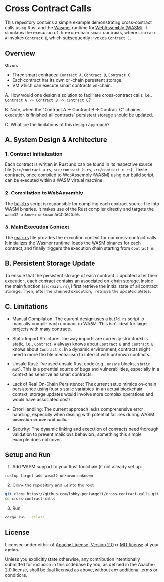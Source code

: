 # Cross Contract Calls

This repository contains a simple example demonstrating cross-contract calls using Rust and the [Wasmer](https://wasmer.io/) runtime for [WebAssembly (WASM)](https://webassembly.org/). It simulates the execution of three on-chain smart contracts, where `Contract A` invokes `Contract B`, which subsequently invokes `Contract C`.

## Overview

Given:

* Three smart contracts: `Contract A`, `Contract B`, `Contract C`.
* Each contract has its own on-chain persistent storage.
* VM which can execute smart contracts on-chain.

A. How would one design a solution to facilitate cross-contract calls: i.e., `Contract A -> Contract B -> Contract C`?

B. Note, when the "Contract A -> Contract B -> Contract C" chained execution is finished, all contracts' persistent storage should be updated.

C. What are the limitations of this design approach?

## A. System Design & Architecture

### 1. Contract Initialization

Each contract is written in Rust and can be found in its respective source file (`src/contract_a.rs`, `src/contract_b.rs`, `src/contract_c.rs`). These contracts, once compiled to WebAssembly (WASM) using our build script, can be executed within a WASM virtual machine.

### 2. Compilation to WebAssembly

The [build.rs](/build.rs) script is responsible for compiling each contract source file into WASM binaries. It makes use of the Rust compiler directly and targets the `wasm32-unknown-unknown` architecture.

### 3. Main Execution Context

The [main.rs](/src/main.rs) file provides the execution context for our cross-contract calls. It initializes the Wasmer runtime, loads the WASM binaries for each contract, and finally triggers the execution chain starting from `Contract A`.

## B. Persistent Storage Update

To ensure that the persistent storage of each contract is updated after their execution, each contract contains an associated on-chain storage. Inside the main function (`src/main.rs`), I first retrieve the initial state of all contract storage. Then, after the chained execution, I retrieve the updated states.

## C. Limitations

* Manual Compilation: The current design uses a `build.rs` script to manually compile each contract to WASM. This isn't ideal for larger projects with many contracts.

* Static Import Structure: The way imports are currently structured is static, i.e., `Contract A` always knows about `Contract B` and `Contract B` knows about `Contract C`. In a dynamic environment, contracts might need a more flexible mechanism to interact with unknown contracts.

* Unsafe Rust: I've used unsafe Rust code (e.g., `unsafe` blocks, `static mut`). This is a potential source of bugs and vulnerabilities, especially in a context as sensitive as smart contracts.

* Lack of Real On-Chain Persistence: The current setup mimics on-chain persistence using Rust's static variables. In an actual blockchain context, storage updates would involve more complex operations and would have associated costs.

* Error Handling: The current approach lacks comprehensive error handling, especially when dealing with potential failures during WASM execution or contract calls.

* Security: The dynamic linking and execution of contracts need thorough validation to prevent malicious behaviors, something this simple example does not cover.

## Setup and Run

1. Add WASM support to your Rust toolchain (if not already set up)

```bash
rustup target add wasm32-unknown-unknown
```

2. Clone the repository and `cd` into the root

```bash
git clone https://github.com/kobby-pentangeli/cross-contract-calls.git
cd cross-contract-calls
```

3. Run

```bash
cargo run --relase
```

## License

Licensed under either of <a href="LICENSE-APACHE">Apache License, Version 2.0</a> or <a href="LICENSE-MIT">MIT license</a> at your option.

Unless you explicitly state otherwise, any contribution intentionally submitted for inclusion in this codebase by you, as defined in the Apache-2.0 license,
shall be dual licensed as above, without any additional terms or conditions.
